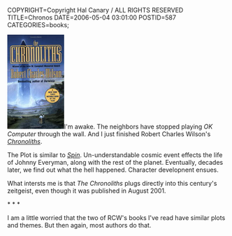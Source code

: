 COPYRIGHT=Copyright Hal Canary / ALL RIGHTS RESERVED
TITLE=Chronos
DATE=2006-05-04 03:01:00
POSTID=587
CATEGORIES=books;

[![[]](/images/book-rcw-chronoliths.jpg)](/isbn/?0812545249)I'm awake. The neighbors have stopped playing _OK Computer_ through the wall. And I just finished Robert Charles Wilson's [_Chronoliths_](/isbn/?0812545249).

The Plot is similar to [_Spin_](/isbn/?0765309386). Un-understandable cosmic event effects the life of Johnny Everyman, along with the rest of the planet. Eventually, decades later, we find out what the hell happened. Character developnent ensues.

What intersts me is that _The Chronoliths_ plugs directly into this century's zeitgeist, even though it was published in August 2001.

\* \* \*

I am a little worried that the two of RCW's books I've read have similar plots and themes. But then again, most authors do that.
